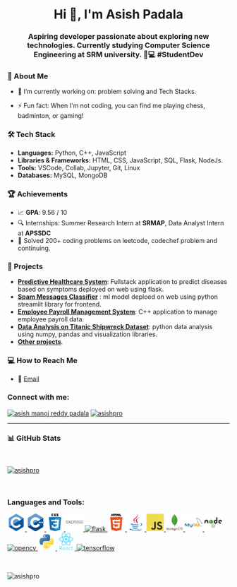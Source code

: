 <h1 align="center">Hi 👋, I'm Asish Padala</h1>
<h3 align="center">Aspiring developer passionate about exploring new technologies. Currently studying Computer Science Engineering at SRM university. 🌟💻 #StudentDev</h3>


### 🚀 About Me
- 🔭 I’m currently working on: problem solving and Tech Stacks.
<!-- - 🌱 I’m currently learning: **Dynamic Programming**
- 💬 Ask me about: **Machine Learning**, **Data Analysis**, and **Full-Stack Development**
!-->
- ⚡ Fun fact: When I'm not coding, you can find me playing chess, badminton, or gaming! 

### 🛠 Tech Stack
- **Languages:** Python, C++, JavaScript
- **Libraries & Frameworks:** HTML, CSS, JavaScript, SQL, Flask, NodeJs.
- **Tools:**  VSCode, Collab, Jupyter, Git, Linux
- **Databases:** MySQL, MongoDB

### 🏆 Achievements
- 📈 **GPA**: 9.56 / 10
- 🔍 Internships: Summer Research Intern at **SRMAP**, Data Analyst Intern at **APSSDC**
- 🥇 Solved 200+ coding problems on leetcode, codechef problem and continuing.

### 📂 Projects
- **[Predictive Healthcare System](https://github.com/AsishPro/Patient-HealthCare-System)**: Fullstack application to predict diseases based on symptoms deployed on web using flask.
- **[Spam Messages Classifier](https://github.com/AsishPro/Messages-Classifier)** : ml model deploed on web using python streamlit library for frontend.
- **[Employee Payroll Management System](https://github.com/AsishPro/Employee-Payroll-Management)**: C++ application to manage employee payroll data.
- **[Data Analysis on Titanic Shipwreck Dataset](https://github.com/your-username/your-project)**: python data analysis using numpy, pandas and visualization libraries.
- **[Other projects](https://asishpro.github.io/Resume/)**.

### 💻 How to Reach Me
- 📧 [Email](mailto:asishmanojreddy@gmail.com)
<h3 align="left">Connect with me:</h3>
<p align="left">
<a href="https://www.linkedin.com/in/asish-manoj-reddy-padala-43a67423b/" target="blank"><img align="center" src="https://raw.githubusercontent.com/rahuldkjain/github-profile-readme-generator/master/src/images/icons/Social/linked-in-alt.svg" alt="asish manoj reddy padala" height="30" width="40" /></a>
<a href="https://www.leetcode.com/asishpro" target="blank"><img align="center" src="https://raw.githubusercontent.com/rahuldkjain/github-profile-readme-generator/master/src/images/icons/Social/leet-code.svg" alt="asishpro" height="30" width="40" /></a>
</p>

--- 

### 📊 GitHub Stats

<br>
<p align="left"> <a href="https://github.com/ryo-ma/github-profile-trophy"><img src="https://github-profile-trophy.vercel.app/?username=asishpro" alt="asishpro" /></a> </p>

<br>
<h3 align="left">Languages and Tools:</h3>
<p align="left"> <a href="https://www.cprogramming.com/" target="_blank" rel="noreferrer"> <img src="https://raw.githubusercontent.com/devicons/devicon/master/icons/c/c-original.svg" alt="c" width="40" height="40"/> </a> <a href="https://www.w3schools.com/cpp/" target="_blank" rel="noreferrer"> <img src="https://raw.githubusercontent.com/devicons/devicon/master/icons/cplusplus/cplusplus-original.svg" alt="cplusplus" width="40" height="40"/> </a> <a href="https://www.w3schools.com/css/" target="_blank" rel="noreferrer"> <img src="https://raw.githubusercontent.com/devicons/devicon/master/icons/css3/css3-original-wordmark.svg" alt="css3" width="40" height="40"/> </a> <a href="https://expressjs.com" target="_blank" rel="noreferrer"> <img src="https://raw.githubusercontent.com/devicons/devicon/master/icons/express/express-original-wordmark.svg" alt="express" width="40" height="40"/> </a> <a href="https://flask.palletsprojects.com/" target="_blank" rel="noreferrer"> <img src="https://www.vectorlogo.zone/logos/pocoo_flask/pocoo_flask-icon.svg" alt="flask" width="40" height="40"/> </a> <a href="https://www.w3.org/html/" target="_blank" rel="noreferrer"> <img src="https://raw.githubusercontent.com/devicons/devicon/master/icons/html5/html5-original-wordmark.svg" alt="html5" width="40" height="40"/> </a> <a href="https://www.java.com" target="_blank" rel="noreferrer"> <img src="https://raw.githubusercontent.com/devicons/devicon/master/icons/java/java-original.svg" alt="java" width="40" height="40"/> </a> <a href="https://developer.mozilla.org/en-US/docs/Web/JavaScript" target="_blank" rel="noreferrer"> <img src="https://raw.githubusercontent.com/devicons/devicon/master/icons/javascript/javascript-original.svg" alt="javascript" width="40" height="40"/> </a> <a href="https://www.mongodb.com/" target="_blank" rel="noreferrer"> <img src="https://raw.githubusercontent.com/devicons/devicon/master/icons/mongodb/mongodb-original-wordmark.svg" alt="mongodb" width="40" height="40"/> </a> <a href="https://www.mysql.com/" target="_blank" rel="noreferrer"> <img src="https://raw.githubusercontent.com/devicons/devicon/master/icons/mysql/mysql-original-wordmark.svg" alt="mysql" width="40" height="40"/> </a> <a href="https://nodejs.org" target="_blank" rel="noreferrer"> <img src="https://raw.githubusercontent.com/devicons/devicon/master/icons/nodejs/nodejs-original-wordmark.svg" alt="nodejs" width="40" height="40"/> </a> <a href="https://opencv.org/" target="_blank" rel="noreferrer"> <img src="https://www.vectorlogo.zone/logos/opencv/opencv-icon.svg" alt="opencv" width="40" height="40"/> </a> <a href="https://www.python.org" target="_blank" rel="noreferrer"> <img src="https://raw.githubusercontent.com/devicons/devicon/master/icons/python/python-original.svg" alt="python" width="40" height="40"/> </a> <a href="https://reactjs.org/" target="_blank" rel="noreferrer"> <img src="https://raw.githubusercontent.com/devicons/devicon/master/icons/react/react-original-wordmark.svg" alt="react" width="40" height="40"/> </a> <a href="https://www.tensorflow.org" target="_blank" rel="noreferrer"> <img src="https://www.vectorlogo.zone/logos/tensorflow/tensorflow-icon.svg" alt="tensorflow" width="40" height="40"/> </a> </p>
<br>
<p><img align="center" src="https://github-readme-stats.vercel.app/api/top-langs?username=asishpro&show_icons=true&locale=en&layout=compact" alt="asishpro" /></p>
